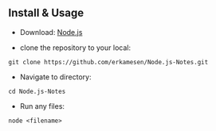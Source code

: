 
## Install & Usage

- Download: [Node.js](https://nodejs.org)

- clone the repository to your local:
```
git clone https://github.com/erkamesen/Node.js-Notes.git
```
- Navigate to directory:
```
cd Node.js-Notes
```
- Run any files:
```
node <filename>
```

